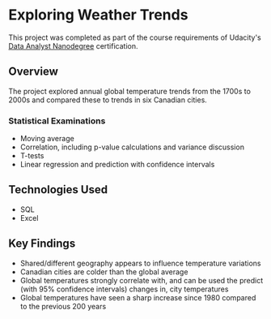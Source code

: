 # Exploring Weather Trends
This project was completed as part of the course requirements of Udacity's [Data Analyst Nanodegree](https://www.udacity.com/course/data-analyst-nanodegree--nd002) certification.

## Overview
The project explored annual global temperature trends from the 1700s to 2000s and compared these to trends in six Canadian cities.

### Statistical Examinations
- Moving average
- Correlation, including p-value calculations and variance discussion
- T-tests
- Linear regression and prediction with confidence intervals

## Technologies Used
- SQL
- Excel

## Key Findings
- Shared/different geography appears to influence temperature variations
- Canadian cities are colder than the global average
- Global temperatures strongly correlate with, and can be used the predict (with 95% confidence intervals) changes in, city temperatures
- Global temperatures have seen a sharp increase since 1980 compared to the previous 200 years

